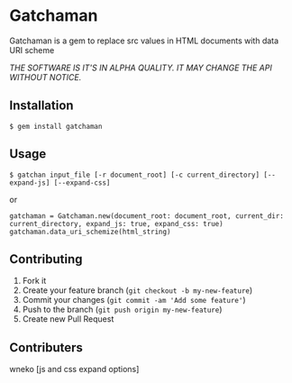 # Gatchaman

Gatchaman is a gem to replace src values in HTML documents with data URI scheme

*THE SOFTWARE IS IT'S IN ALPHA QUALITY. IT MAY CHANGE THE API WITHOUT NOTICE.*

## Installation

    $ gem install gatchaman

## Usage

    $ gatchan input_file [-r document_root] [-c current_directory] [--expand-js] [--expand-css]

or

    gatchaman = Gatchaman.new(document_root: document_root, current_dir: current_directory, expand_js: true, expand_css: true)
    gatchaman.data_uri_schemize(html_string)

## Contributing

1. Fork it
2. Create your feature branch (`git checkout -b my-new-feature`)
3. Commit your changes (`git commit -am 'Add some feature'`)
4. Push to the branch (`git push origin my-new-feature`)
5. Create new Pull Request

## Contributers

wneko [js and css expand options]